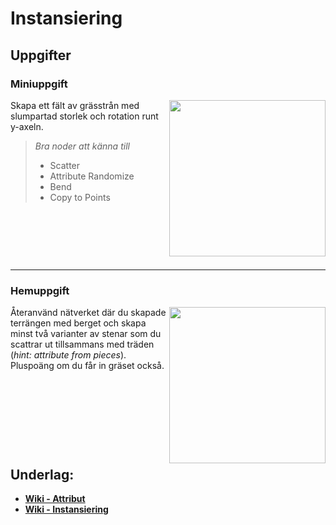 # Instansiering


## Uppgifter


### Miniuppgift

<img src="https://github.com/user-attachments/assets/3e93d2a5-f086-40b7-a33d-85de1f96b66d" align="right" width="250">

Skapa ett fält av grässtrån med slumpartad storlek och rotation runt y-axeln.

> *Bra noder att känna till*
> * Scatter
> * Attribute Randomize
> * Bend
> * Copy to Points

&nbsp;

&nbsp;

&nbsp;

___

### Hemuppgift

<img src="https://github.com/user-attachments/assets/d7e19f83-8331-4197-8826-0d4fd60c9286" align="right" width="250">

Återanvänd nätverket där du skapade terrängen med berget och skapa minst två varianter av stenar som du scattrar ut tillsammans med träden (*hint: attribute from pieces*). Pluspoäng om du får in gräset också.

&nbsp;

&nbsp;

&nbsp;

&nbsp;

## Underlag:
- [**Wiki - Attribut**](https://github.com/Studio-Konkret/Technical-Direction/wiki/Attribut)
- [**Wiki - Instansiering**](https://github.com/Studio-Konkret/Technical-Direction/wiki/Instansiering)
